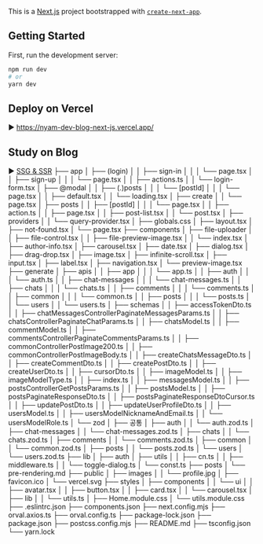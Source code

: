This is a [Next.js](https://nextjs.org/) project bootstrapped with [`create-next-app`](https://github.com/vercel/next.js/tree/canary/packages/create-next-app).

## Getting Started

First, run the development server:

```bash
npm run dev
# or
yarn dev
```

## Deploy on Vercel

▶ https://nyam-dev-blog-next-js.vercel.app/

## Study on Blog

▶ [SSG & SSR](https://prod.velog.io/@skawnkk/Next.js-pre-rendering%EB%B0%A9%EC%8B%9D-SSG%EC%99%80-SSR)
├── app
│ ├── (login)
│ │ ├── sign-in
│ │ │ └── page.tsx
│ │ ├── sign-up
│ │ │ └── page.tsx
│ │ ├── actions.ts
│ │ └── login-form.tsx
│ ├── @modal
│ │ ├── (.)posts
│ │ │ └── [postId]
│ │ │ └── page.tsx
│ │ ├── default.tsx
│ │ └── loading.tsx
│ ├── create
│ │ └── page.tsx
│ ├── posts
│ │ ├── [postId]
│ │ │ └── page.tsx
│ │ ├── action.ts
│ │ ├── page.tsx
│ │ ├── post-list.tsx
│ │ └── post.tsx
│ ├── providers
│ │ └── query-provider.tsx
│ ├── globals.css
│ ├── layout.tsx
│ ├── not-found.tsx
│ └── page.tsx
├── components
│ ├── file-uploader
│ │ ├── file-control.tsx
│ │ ├── file-preview-image.tsx
│ │ └── index.tsx
│ ├── author-info.tsx
│ ├── carousel.tsx
│ ├── date.tsx
│ ├── dialog.tsx
│ ├── drag-drop.tsx
│ ├── image.tsx
│ ├── infinite-scroll.tsx
│ ├── input.tsx
│ ├── label.tsx
│ ├── navigation.tsx
│ └── preview-image.tsx
├── generate
│ ├── apis
│ │ ├── app
│ │ │ └── app.ts
│ │ ├── auth
│ │ │ └── auth.ts
│ │ ├── chat-messages
│ │ │ └── chat-messages.ts
│ │ ├── chats
│ │ │ └── chats.ts
│ │ ├── comments
│ │ │ └── comments.ts
│ │ ├── common
│ │ │ └── common.ts
│ │ ├── posts
│ │ │ └── posts.ts
│ │ └── users
│ │ └── users.ts
│ ├── schemas
│ │ ├── accessTokenDto.ts
│ │ ├── chatMessagesControllerPaginateMessagesParams.ts
│ │ ├── chatsControllerPaginateChatParams.ts
│ │ ├── chatsModel.ts
│ │ ├── commentModel.ts
│ │ ├── commentsControllerPaginateCommentsParams.ts
│ │ ├── commonControllerPostImage200.ts
│ │ ├── commonControllerPostImageBody.ts
│ │ ├── createChatsMessageDto.ts
│ │ ├── createCommentDto.ts
│ │ ├── createPostDto.ts
│ │ ├── createUserDto.ts
│ │ ├── cursorDto.ts
│ │ ├── imageModel.ts
│ │ ├── imageModelType.ts
│ │ ├── index.ts
│ │ ├── messagesModel.ts
│ │ ├── postsControllerGetPostsParams.ts
│ │ ├── postsModel.ts
│ │ ├── postsPaginateResponseDto.ts
│ │ ├── postsPaginateResponseDtoCursor.ts
│ │ ├── updatePostDto.ts
│ │ ├── updateUserProfileDto.ts
│ │ ├── usersModel.ts
│ │ ├── usersModelNicknameAndEmail.ts
│ │ └── usersModelRole.ts
│ └── zod
│ ├── 공통
│ ├── auth
│ │ └── auth.zod.ts
│ ├── chat-messages
│ │ └── chat-messages.zod.ts
│ ├── chats
│ │ └── chats.zod.ts
│ ├── comments
│ │ └── comments.zod.ts
│ ├── common
│ │ └── common.zod.ts
│ ├── posts
│ │ └── posts.zod.ts
│ └── users
│ └── users.zod.ts
├── lib
│ ├── auth
│ ├── utils
│ │ ├── cn.ts
│ │ ├── middleware.ts
│ │ └── toggle-dialog.ts
│ └── const.ts
├── posts
│ └── pre-rendering.md
├── public
│ ├── images
│ │ └── profile.jpg
│ ├── favicon.ico
│ └── vercel.svg
├── styles
│ ├── components
│ │ └── ui
│ │ ├── avatar.tsx
│ │ ├── button.tsx
│ │ ├── card.tsx
│ │ └── carousel.tsx
│ ├── lib
│ │ └── utils.ts
│ ├── Home.module.css
│ └── utils.module.css
├── .eslintrc.json
├── components.json
├── next.config.mjs
├── orval.axios.ts
├── orval.config.ts
├── package-lock.json
├── package.json
├── postcss.config.mjs
├── README.md
├── tsconfig.json
└── yarn.lock
